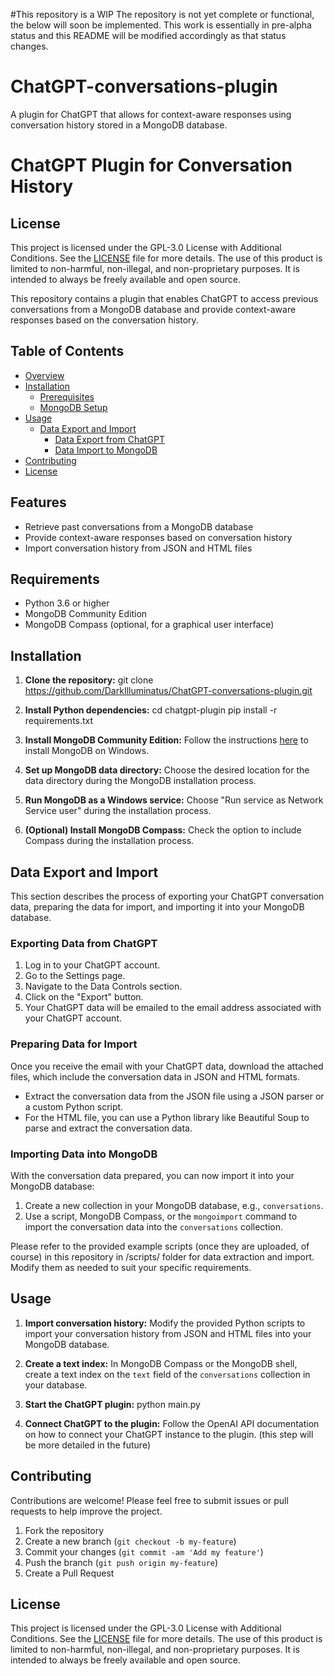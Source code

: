 #This repository is a WIP
The repository is not yet complete or functional, the below will soon be implemented. This work is essentially in pre-alpha status and this README will be modified accordingly as that status changes.

# ChatGPT-conversations-plugin
A plugin for ChatGPT that allows for context-aware responses using conversation history stored in a MongoDB database.

# ChatGPT Plugin for Conversation History

## License

This project is licensed under the GPL-3.0 License with Additional Conditions. See the [LICENSE](LICENSE) file for more details. The use of this product is limited to non-harmful, non-illegal, and non-proprietary purposes. It is intended to always be freely available and open source.


This repository contains a plugin that enables ChatGPT to access previous conversations from a MongoDB database and provide context-aware responses based on the conversation history.

## Table of Contents
- [Overview](#overview)
- [Installation](#installation)
  - [Prerequisites](#prerequisites)
  - [MongoDB Setup](#mongodb-setup)
- [Usage](#usage)
  - [Data Export and Import](#data-export-and-import)
    - [Data Export from ChatGPT](#data-export-from-chatgpt)
    - [Data Import to MongoDB](#data-import-to-mongodb)
- [Contributing](#contributing)
- [License](#license)

## Features

- Retrieve past conversations from a MongoDB database
- Provide context-aware responses based on conversation history
- Import conversation history from JSON and HTML files

## Requirements

- Python 3.6 or higher
- MongoDB Community Edition
- MongoDB Compass (optional, for a graphical user interface)

## Installation

1. **Clone the repository:**
git clone https://github.com/DarkIlluminatus/ChatGPT-conversations-plugin.git

2. **Install Python dependencies:**
cd chatgpt-plugin
pip install -r requirements.txt

3. **Install MongoDB Community Edition:**
Follow the instructions [here](https://docs.mongodb.com/manual/tutorial/install-mongodb-on-windows/) to install MongoDB on Windows.

4. **Set up MongoDB data directory:**
Choose the desired location for the data directory during the MongoDB installation process.

5. **Run MongoDB as a Windows service:**
Choose "Run service as Network Service user" during the installation process.

6. **(Optional) Install MongoDB Compass:**
Check the option to include Compass during the installation process.

## Data Export and Import

This section describes the process of exporting your ChatGPT conversation data, preparing the data for import, and importing it into your MongoDB database.

### Exporting Data from ChatGPT

1. Log in to your ChatGPT account.
2. Go to the Settings page.
3. Navigate to the Data Controls section.
4. Click on the "Export" button.
5. Your ChatGPT data will be emailed to the email address associated with your ChatGPT account.

### Preparing Data for Import

Once you receive the email with your ChatGPT data, download the attached files, which include the conversation data in JSON and HTML formats.

- Extract the conversation data from the JSON file using a JSON parser or a custom Python script.
- For the HTML file, you can use a Python library like Beautiful Soup to parse and extract the conversation data.

### Importing Data into MongoDB

With the conversation data prepared, you can now import it into your MongoDB database:

1. Create a new collection in your MongoDB database, e.g., `conversations`.
2. Use a script, MongoDB Compass, or the `mongoimport` command to import the conversation data into the `conversations` collection.

Please refer to the provided example scripts (once they are uploaded, of course) in this repository in /scripts/ folder for data extraction and import. Modify them as needed to suit your specific requirements.

## Usage

1. **Import conversation history:**
Modify the provided Python scripts to import your conversation history from JSON and HTML files into your MongoDB database.

2. **Create a text index:**
In MongoDB Compass or the MongoDB shell, create a text index on the `text` field of the `conversations` collection in your database.

3. **Start the ChatGPT plugin:**
python main.py


4. **Connect ChatGPT to the plugin:**
Follow the OpenAI API documentation on how to connect your ChatGPT instance to the plugin. (this step will be more detailed in the future)

## Contributing

Contributions are welcome! Please feel free to submit issues or pull requests to help improve the project.

1. Fork the repository
2. Create a new branch (`git checkout -b my-feature`)
3. Commit your changes (`git commit -am 'Add my feature'`)
4. Push the branch (`git push origin my-feature`)
5. Create a Pull Request

## License

This project is licensed under the GPL-3.0 License with Additional Conditions. See the [LICENSE](LICENSE) file for more details. The use of this product is limited to non-harmful, non-illegal, and non-proprietary purposes. It is intended to always be freely available and open source.
